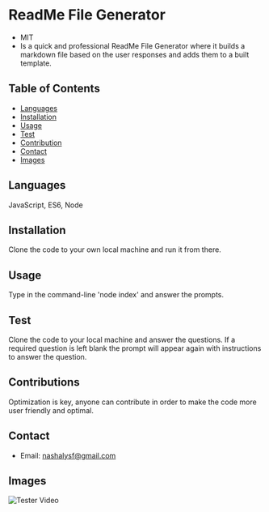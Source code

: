 
  # ReadMe File Generator 
   - MIT
   - Is a quick and professional ReadMe File Generator where it builds a markdown file based on the user responses and adds them to a built template.
   
   ## Table of Contents
   - [Languages](#laguages)
   - [Installation](#installation)
   - [Usage](#usage)
   - [Test](#test)
   - [Contribution](#contribution)
   - [Contact](#contact)
   - [Images](#Images)

   ## Languages
   JavaScript, ES6, Node

   ## Installation
   Clone the code to your own local machine and run it from there.

   ## Usage
   Type in the command-line 'node index' and answer the prompts.

   ## Test
   Clone the code to your local machine and answer the questions. If a required question is left blank the prompt will appear again with instructions to answer the question.

   ## Contributions
   Optimization  is key, anyone can contribute in order to make the code more user friendly and optimal.

   ## Contact
   * Email: nashalysf@gmail.com
   
   ## Images
   ![Tester Video](https://watch.screencastify.com/v/5aAP3gucsWPQYTGfeVSk "Tester Video")
    
